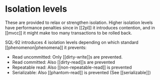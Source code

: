 # Isolation levels
These are provided to relax or strengthen isolation. Higher isolation levels have performance penalties since in [[2pl]] it introduces contention, and in [[mvcc]] it might make too many transactions to be rolled back.

SQL-92 introduces 4 isolation levels depending on which standard [[phenomenon|phenomena]] it prevents:

* Read uncommitted: Only [[dirty-write]]s are prevented.
* Read committed: Also [[dirty-read]]s are prevented
* Repeatable read: Also [[non-repeatable-read]] is prevented
* Serializable: Also [[phantom-read]] is prevented (See [[serializable]])
